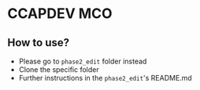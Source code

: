 # CCAPDEV MCO

## How to use?
- Please go to `phase2_edit` folder instead
- Clone the specific folder
- Further instructions in the `phase2_edit`'s README.md
